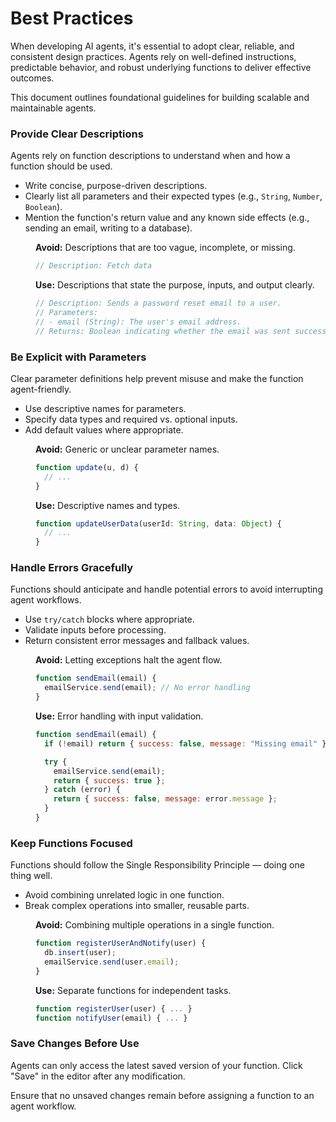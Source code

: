# Best Practices 

When developing AI agents, it's essential to adopt clear, reliable, and consistent design practices. Agents rely on well-defined instructions, predictable behavior, and robust underlying functions to deliver effective outcomes.

This document outlines foundational guidelines for building scalable and maintainable agents.

### Provide Clear Descriptions

Agents rely on function descriptions to understand when and how a function should be used.

- Write concise, purpose-driven descriptions.
- Clearly list all parameters and their expected types (e.g., `String`, `Number`, `Boolean`).
- Mention the function's return value and any known side effects (e.g., sending an email, writing to a database).

<dd>

**Avoid:** Descriptions that are too vague, incomplete, or missing.

```js
// Description: Fetch data
```

**Use:** Descriptions that state the purpose, inputs, and output clearly.

```js
// Description: Sends a password reset email to a user.
// Parameters:
// - email (String): The user's email address.
// Returns: Boolean indicating whether the email was sent successfully.
```

</dd>

### Be Explicit with Parameters

Clear parameter definitions help prevent misuse and make the function agent-friendly.

- Use descriptive names for parameters.
- Specify data types and required vs. optional inputs.
- Add default values where appropriate.

<dd>

**Avoid:** Generic or unclear parameter names.

```js
function update(u, d) {
  // ...
}
```

**Use:** Descriptive names and types.

```js
function updateUserData(userId: String, data: Object) {
  // ...
}
```

</dd>




### Handle Errors Gracefully

Functions should anticipate and handle potential errors to avoid interrupting agent workflows.

- Use `try/catch` blocks where appropriate.
- Validate inputs before processing.
- Return consistent error messages and fallback values.

<dd>

**Avoid:** Letting exceptions halt the agent flow.

```js
function sendEmail(email) {
  emailService.send(email); // No error handling
}
```

**Use:** Error handling with input validation.

```js
function sendEmail(email) {
  if (!email) return { success: false, message: "Missing email" };

  try {
    emailService.send(email);
    return { success: true };
  } catch (error) {
    return { success: false, message: error.message };
  }
}
```

</dd>

### Keep Functions Focused

Functions should follow the Single Responsibility Principle — doing one thing well.

- Avoid combining unrelated logic in one function.
-  Break complex operations into smaller, reusable parts.

<dd>

**Avoid:** Combining multiple operations in a single function.

```js
function registerUserAndNotify(user) {
  db.insert(user);
  emailService.send(user.email);
}
```

**Use:** Separate functions for independent tasks.

```js
function registerUser(user) { ... }
function notifyUser(email) { ... }
```

</dd>


### Save Changes Before Use

Agents can only access the latest saved version of your function. Click "Save" in the editor after any modification.

Ensure that no unsaved changes remain before assigning a function to an agent workflow.
